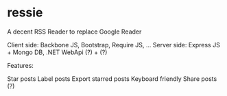 # ressie
A decent RSS Reader to replace Google Reader

Client side: Backbone JS, Bootstrap, Require JS, ...
Server side: Express JS + Mongo DB, .NET WebApi (?) + (?)

Features:

  Star posts
  Label posts
  Export starred posts
  Keyboard friendly
  Share posts (?)
